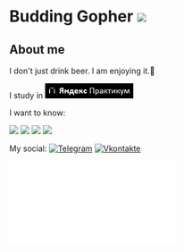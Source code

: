 #  Budding Gopher <img src="https://user-images.githubusercontent.com/25181517/192149581-88194d20-1a37-4be8-8801-5dc0017ffbbe.png" width="50" />



## About me
I don't just drink beer. I am enjoying it.🍻

I study in [![logo](https://github.com/Ezvvin/Ezvvin/blob/main/Assets/YaPractic.png)](https://practicum.yandex.ru/)

I want to know:

<img src= "https://img.shields.io/badge/Go-00ADD8?style=for-the-badge&logo=go&logoColor=white" /> <img src="https://img.shields.io/badge/PostgreSQL-316192?style=for-the-badge&logo=postgresql&logoColor=white"/> <img src="https://img.shields.io/badge/-Swagger-%23Clojure?style=for-the-badge&logo=swagger&logoColor=white" /> <img src="https://img.shields.io/badge/docker-%230db7ed.svg?style=for-the-badge&logo=docker&logoColor=white" />

My social:
[![Telegram](https://img.shields.io/badge/-Telegram-090909?style=for-the-badge&logo=telegram&logoColor=white)](https://t.me/ezvvn)
[![Vkontakte](https://img.shields.io/badge/-Vkontakte-090909?style=for-the-badge&logo=Vk&logoColor=white)](https://vk.com/tutu3333)

![](./svg/index.html)